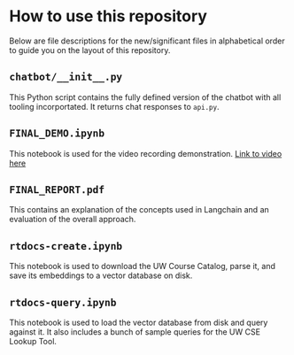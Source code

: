 # How to use this repository

Below are file descriptions for the new/significant files in alphabetical order to guide you on the layout of this repository.

## `chatbot/__init__.py`
This Python script contains the fully defined version of the chatbot with all tooling incorportated. It returns chat responses to `api.py`. 

## `FINAL_DEMO.ipynb`
This notebook is used for the video recording demonstration. [Link to video here](https://youtu.be/7VOPEAVuTtM)

## `FINAL_REPORT.pdf`
This contains an explanation of the concepts used in Langchain and an evaluation of the overall approach.

## `rtdocs-create.ipynb`
This notebook is used to download the UW Course Catalog, parse it, and save its embeddings to a vector database on disk.

## `rtdocs-query.ipynb`
This notebook is used to load the vector database from disk and query against it. It also includes a bunch of sample queries for the UW CSE Lookup Tool.
